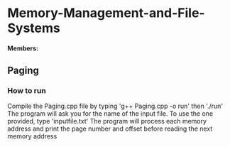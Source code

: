 # Memory-Management-and-File-Systems
#### Members: 

## Paging
### How to run
Compile the Paging.cpp file by typing 'g++ Paging.cpp -o run' then './run'
The program will ask you for the name of the input file. To use the one provided, type 'inputfile.txt'
The program will process each memory address and print the page number and offset before reading the next memory address
